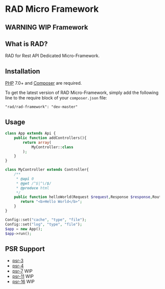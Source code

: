 RAD Micro Framework
==========================

## WARNING WIP Framework

## What is RAD?
RAD for Rest API Dedicated Micro-Framework.

## Installation

[PHP](https://php.net) 7.0+ and [Composer](https://getcomposer.org) are required.

To get the latest version of RAD Micro-Framework, simply add the following line to the require block of your `composer.json` file:

```
"rad/rad-framework": "dev-master"
```

## Usage

```php
class App extends Api {
    public function addControllers(){
        return array(
            MyController::class
        );
    }
}

class MyController extends Controller{
    /**
     * @api 0
     * @get /^$|^\/$/
     * @produce html
     */
    public function helloWorld(Request $request,Response $response,Route $route){
       return "<b>Hello World</b>";
    }
}

Config::set("cache", "type", "file");
Config::set("log", "type", "file");
$app = new App();
$app->run();

```

## PSR Support

* [psr-3](http://www.php-fig.org/psr/psr-3/)
* [psr-4](http://www.php-fig.org/psr/psr-4/)
* [psr-7](http://www.php-fig.org/psr/psr-7/) WIP
* [psr-11](http://www.php-fig.org/psr/psr-11/) WIP
* [psr-16](http://www.php-fig.org/psr/psr-16/) WIP



